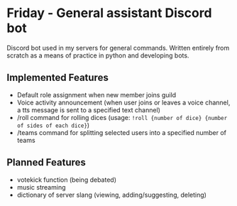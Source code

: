 # Friday - General assistant Discord bot

Discord bot used in my servers for general commands. Written entirely from scratch as 
a means of practice in python and developing bots.

## Implemented Features
* Default role assignment when new member joins guild
* Voice activity announcement (when user joins or leaves a voice channel, a tts message is sent to a specified text channel)
* /roll command for rolling dices (usage: `!roll {number of dice} {number of sides of each dice}`)
* /teams command for splitting selected users into a specified number of teams

## Planned Features
* votekick function (being debated)
* music streaming
* dictionary of server slang (viewing, adding/suggesting, deleting)